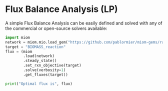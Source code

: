 # Flux Balance Analysis (LP)

A simple Flux Balance Analysis can be easily defined and solved with any of the commercial or open-source solvers available:

```python
import miom
network = miom.mio.load_gem("https://github.com/pablormier/miom-gems/raw/main/gems/mus_musculus_iMM1865.miom")
target = "BIOMASS_reaction"
flux = (miom
        .load(network)
        .steady_state()
        .set_rxn_objective(target)
        .solve(verbosity=1)
        .get_fluxes(target))

print("Optimal flux is", flux)
```